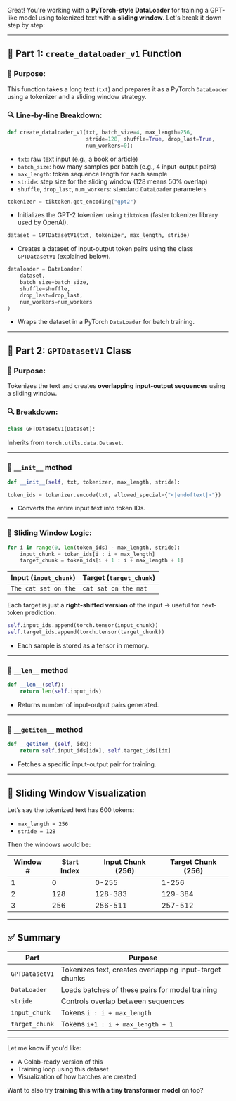 Great! You're working with a **PyTorch-style DataLoader** for training a GPT-like model using tokenized text with a **sliding window**. Let's break it down step by step:

---

## 🧩 Part 1: `create_dataloader_v1` Function

### 📌 Purpose:
This function takes a long text (`txt`) and prepares it as a PyTorch `DataLoader` using a tokenizer and a sliding window strategy.

### 🔍 Line-by-line Breakdown:

```python
def create_dataloader_v1(txt, batch_size=4, max_length=256,
                         stride=128, shuffle=True, drop_last=True,
                         num_workers=0):
```
- `txt`: raw text input (e.g., a book or article)
- `batch_size`: how many samples per batch (e.g., 4 input-output pairs)
- `max_length`: token sequence length for each sample
- `stride`: step size for the sliding window (128 means 50% overlap)
- `shuffle`, `drop_last`, `num_workers`: standard `DataLoader` parameters

```python
tokenizer = tiktoken.get_encoding("gpt2")
```
- Initializes the GPT-2 tokenizer using `tiktoken` (faster tokenizer library used by OpenAI).

```python
dataset = GPTDatasetV1(txt, tokenizer, max_length, stride)
```
- Creates a dataset of input-output token pairs using the class `GPTDatasetV1` (explained below).

```python
dataloader = DataLoader(
    dataset,
    batch_size=batch_size,
    shuffle=shuffle,
    drop_last=drop_last,
    num_workers=num_workers
)
```
- Wraps the dataset in a PyTorch `DataLoader` for batch training.

---

## 🧩 Part 2: `GPTDatasetV1` Class

### 📌 Purpose:
Tokenizes the text and creates **overlapping input-output sequences** using a sliding window.

### 🔍 Breakdown:

```python
class GPTDatasetV1(Dataset):
```
Inherits from `torch.utils.data.Dataset`.

---

### 🔹 `__init__` method

```python
def __init__(self, txt, tokenizer, max_length, stride):
```

```python
token_ids = tokenizer.encode(txt, allowed_special={"<|endoftext|>"})
```
- Converts the entire input text into token IDs.

---

### 🔁 Sliding Window Logic:
```python
for i in range(0, len(token_ids) - max_length, stride):
    input_chunk = token_ids[i : i + max_length]
    target_chunk = token_ids[i + 1 : i + max_length + 1]
```

| Input (`input_chunk`)           | Target (`target_chunk`)              |
|----------------------------------|--------------------------------------|
| `The cat sat on the`            | `cat sat on the mat`                |

Each target is just a **right-shifted version** of the input → useful for next-token prediction.

```python
self.input_ids.append(torch.tensor(input_chunk))
self.target_ids.append(torch.tensor(target_chunk))
```
- Each sample is stored as a tensor in memory.

---

### 🔹 `__len__` method
```python
def __len__(self):
    return len(self.input_ids)
```
- Returns number of input-output pairs generated.

---

### 🔹 `__getitem__` method
```python
def __getitem__(self, idx):
    return self.input_ids[idx], self.target_ids[idx]
```
- Fetches a specific input-output pair for training.

---

## 🔁 Sliding Window Visualization

Let’s say the tokenized text has 600 tokens:
- `max_length = 256`
- `stride = 128`

Then the windows would be:

| Window # | Start Index | Input Chunk (256) | Target Chunk (256) |
|----------|-------------|-------------------|---------------------|
| 1        | 0           | 0-255             | 1-256               |
| 2        | 128         | 128-383           | 129-384             |
| 3        | 256         | 256-511           | 257-512             |

---

## ✅ Summary

| Part                  | Purpose                                                  |
|-----------------------|----------------------------------------------------------|
| `GPTDatasetV1`        | Tokenizes text, creates overlapping input-target chunks  |
| `DataLoader`          | Loads batches of these pairs for model training          |
| `stride`              | Controls overlap between sequences                       |
| `input_chunk`         | Tokens `i : i + max_length`                              |
| `target_chunk`        | Tokens `i+1 : i + max_length + 1`                        |

---

Let me know if you'd like:
- A Colab-ready version of this
- Training loop using this dataset
- Visualization of how batches are created

Want to also try **training this with a tiny transformer model** on top?
